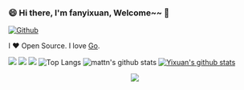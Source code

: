### 😄 Hi there, I'm fanyixuan, Welcome~~ 👋

[![Github](https://img.shields.io/github/followers/fanyixuanf?label=Follow&style=social)](https://github.com/fanyixuanf)

I ❤ Open Source. I love [Go](https://golang.org).

<!--
**fanyixuanf/fanyixuanf
** is a ✨ _special_ ✨ repository because its `README.md` (this file) appears on your GitHub profile.

Here are some ideas to get you started:

- 🔭 I’m currently working on ...
- 🌱 I’m currently learning ...
- 👯 I’m looking to collaborate on ...
- 🤔 I’m looking for help with ...
- 💬 Ask me about ...
- 📫 How to reach me: ...
- 😄 Pronouns: ...
- ⚡ Fun fact: ...
-->

![](https://github-profile-summary-cards.vercel.app/api/cards/profile-details?username=fanyixuanf&theme=github)
![](https://github-profile-summary-cards.vercel.app/api/cards/repos-per-language?username=fanyixuanf&theme=github)
![](https://github-profile-summary-cards.vercel.app/api/cards/stats?username=fanyixuanf&theme=github)
![Top Langs](https://github-readme-stats.vercel.app/api/top-langs/?username=fanyixuanf&hide=html)
![mattn's github stats](https://github-readme-stats.vercel.app/api?username=fanyixuanf&show_icons=true&count_private=true&line_height=40)
[![Yixuan's github stats](https://github-readme-stats.vercel.app/api?username=fanyixuanf)](https://github.com/fanyixuan/github-readme-stats)

<p align="center"><img align="center" src="https://profile-counter.glitch.me/{fanyixuanf}/count.svg" /></p> 



